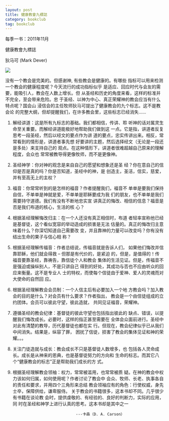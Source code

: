 ```yaml
---
layout: post
title: 健康教會九標誌 
category: bookclub
tag: bookclub
---
```


每季一书：2011年11月

健康教會九標誌 

狄马可 (Mark Dever) 

<img src="http://media.wcec-home.org/image/bookclub/healthyChurch.png" >

没有一个教会是完美的。但感谢神, 有些教会是健康的。有哪些 
指标可以用来检测一个教会的健康程度呢？今天流行的成功指标似乎 
是适应、回应时代与会友的需要，能吸引人，教会在人数上增长。但 
从圣经和历史的角度来看，这样的标准并不完全，至会带来危险。忠 
于圣经、以神为中心、真正荣耀神的教会应当有什么特点呢？国会山 
浸信会的主任牧师狄马可提出了健康教会的九个标志。这不是教会论 
的完整大纲，但却提醒我们，在许多教会里，这些标志已经消失…… 

1. 解经讲道：这是所有九标志的基础。我们都相信，传讲、聆 
听神的话对属灵生命至关重要。而解经讲道能极好地帮助我们做到这 
一点。它是指，讲道者反复思考一段圣经，然后以经文的要点作为讲 
道的要点，忠实传讲出来。相反，常常看到的情形是，讲道者事先想 
好要讲的主题，然后选择经文（无论是一段还是多处）来支持自己的 
观点。在这种情形下，讲道者很难超越自己原来的理解程度，会众也 
常常被教导得更像牧师，而不是更像神。 

2. 圣经神学：你对神的观念是来自自己的愿望和想象还是圣 
经？你在意自己的信仰是否是真的吗？你是否知道，圣经中的神，是 
创造主，圣洁，信实，慈爱，并有至高无上的主权？ 

3. 福音：你常常听到的是怎样的福音？作者提醒我们，福音不 
单单是要我们保持自信，不单单是神就是爱，不单单是耶稣要成为我 
们的朋友，也不单单是我们需要持守道德。我们有没有不断地忠实宣 
讲真正的悔改、相信的信息？福音是否是我们布道的核心，生活的核 
心？ 

4. 根据圣经理解悔改归主：在一个人还没有真正相信时，布道 
者轻率宣称他已经是基督徒，这个看似宽容的举动造成的损害是无法 
估量的。真正的悔改归主意味着什么？你深切知道自己需要改 
变，并且靠神的力量可以改变吗？你有没有结出生命的果子与信心相 
称？ 

5. 根据圣经理解传福音：作者总结说，传福音就是告诉人们， 
如果他们悔改并信靠耶稣，他们就会得救 – 但那是有代价的，是紧迫 
的，但是，是值得的！传福音要靠圣经，靠祷告，靠信徒个人和教会 
集体的生活见证。但是，传福音不是强迫或操纵别人，不是只讲自己 
得到的好处，其成功与否也不应由听众的回应来衡量。这不是专业人 
士的特权，而使每个信徒由于爱神、爱人的灵魂而对大使命的自然回 
应。 

6. 根据圣经理解教会会员制：一个人信主后有必要加入一个地 
方教会吗？加入教会的目的是什么？对会员有什么要求？作者指出， 
教会是一个由信徒组成的立约团体。会员可以彼此守望，彼此造就， 
共同见证福音，荣耀神。 

7. 遵循圣经的教会纪律：基督徒的彼此守望也包括指出彼此的 
缺点、错误，以提醒我们悔改成长。必要时，这样的指正甚至需要在 
全体会众面前进行。圣经中对此有清楚的教导，历代基督徒也都在实 
行。但现在，教会纪律似乎已从我们中间消失。结果是，纵容了罪， 
困扰了信徒，损害了教会的集体见证和神的荣耀。。。 

8. 关注门徒造就与成长：教会成长不只是基督徒人数增多，也 
包括各人灵命成长。成长是从神来的恩典，也是基督徒努力的方向和 
生命的标志。而其它八个“健康教会的标志”正是帮助我们成长的方 
式。 

9. 根据圣经理解教会领袖：权力，常常被滥用，也常常被质 
疑。在神的教会中权力该如何归属，如何使用呢？作者讨论了教会中 
会众、牧师、长老、执事各自的责任和要求，并用四个三角形来总结 
教会领袖应有的角色：行使权威，身先士卒，保障供给，谦卑服侍。 
关于教会的书籍很多，这本书却不同。几乎很少有书籍在谈论教 
会时，提供虔敬的、有经验的、良好的判断力，实际的应用，同 
时在圣经和神学上进行认真的思考。这本书却是其中之一 

                                   ---卡森（D. A. Carson）


